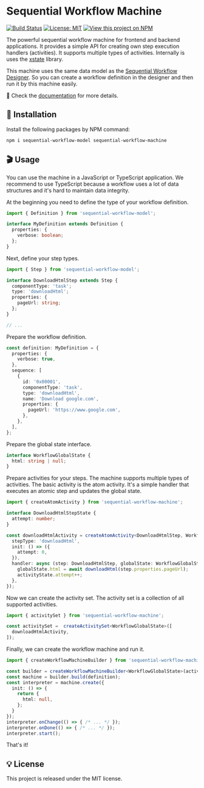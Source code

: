 # Sequential Workflow Machine

[![Build Status](https://img.shields.io/endpoint.svg?url=https%3A%2F%2Factions-badge.atrox.dev%2Fnocode-js%2Fsequential-workflow-machine%2Fbadge%3Fref%3Dmain&style=flat-square)](https://actions-badge.atrox.dev/b4rtaz/sequential-workflow-machine/goto?ref=main) [![License: MIT](https://img.shields.io/github/license/mashape/apistatus.svg?style=flat-square)](/LICENSE) [![View this project on NPM](https://img.shields.io/npm/v/sequential-workflow-machine.svg?style=flat-square)](https://npmjs.org/package/sequential-workflow-machine)

The powerful sequential workflow machine for frontend and backend applications. It provides a simple API for creating own step execution handlers (activities). It supports multiple types of activities. Internally is uses the [xstate](https://github.com/statelyai/xstate) library.

This machine uses the same data model as the [Sequential Workflow Designer](https://github.com/nocode-js/sequential-workflow-designer). So you can create a workflow definition in the designer and then run it by this machine easily.

📝 Check the [documentation](https://nocode-js.com/docs/category/sequential-workflow-machine) for more details.

## 🚀 Installation

Install the following packages by NPM command:

```
npm i sequential-workflow-model sequential-workflow-machine
```

## 🎬 Usage

You can use the machine in a JavaScript or TypeScript application. We recommend to use TypeScript because a workflow uses a lot of data structures and it's hard to maintain data integrity.

At the beginning you need to define the type of your workflow definition.

```ts
import { Definition } from 'sequential-workflow-model';

interface MyDefinition extends Definition {
  properties: {
    verbose: boolean;
  };
}
```

Next, define your step types.

```ts
import { Step } from 'sequential-workflow-model';

interface DownloadHtmlStep extends Step {
  componentType: 'task';
  type: 'downloadHtml';
  properties: {
    pageUrl: string;
  };
}

// ...
```

Prepare the workflow definition.

```ts
const definition: MyDefinition = {
  properties: {
    verbose: true,
  },
  sequence: [
    {
      id: '0x00001',
      componentType: 'task',
      type: 'downloadHtml',
      name: 'Download google.com',
      properties: {
        pageUrl: 'https://www.google.com',
      },
    },
  ],
};
```

Prepare the global state interface.

```ts
interface WorkflowGlobalState {
  html: string | null;
}
```

Prepare activities for your steps. The machine supports multiple types of activities. The basic activity is the atom activity. It's a simple handler that executes an atomic step and updates the global state.

```ts
import { createAtomActivity } from 'sequential-workflow-machine';

interface DownloadHtmlStepState {
  attempt: number;
}

const downloadHtmlActivity = createAtomActivity<DownloadHtmlStep, WorkflowGlobalState, DownloadHtmlStepState>({
  stepType: 'downloadHtml',
  init: () => ({
    attempt: 0,
  }),
  handler: async (step: DownloadHtmlStep, globalState: WorkflowGlobalState, activityState: DownloadHtmlStepState) => {
    globalState.html = await downloadHtml(step.properties.pageUrl);
    activityState.attempt++;
  },
});
```

Now we can create the activity set. The activity set is a collection of all supported activities.

```ts
import { activitySet } from 'sequential-workflow-machine';

const activitySet =  createActivitySet<WorkflowGlobalState>([
  downloadHtmlActivity,
]);
```

Finally, we can create the workflow machine and run it.

```ts
import { createWorkflowMachineBuilder } from 'sequential-workflow-machine';

const builder = createWorkflowMachineBuilder<WorkflowGlobalState>(activitySet);
const machine = builder.build(definition);
const interpreter = machine.create({
  init: () => {
    return {
      html: null,
    };
  }
});
interpreter.onChange(() => { /* ... */ });
interpreter.onDone(() => { /* ... */ });
interpreter.start();
```

That's it!

## 💡 License

This project is released under the MIT license.
